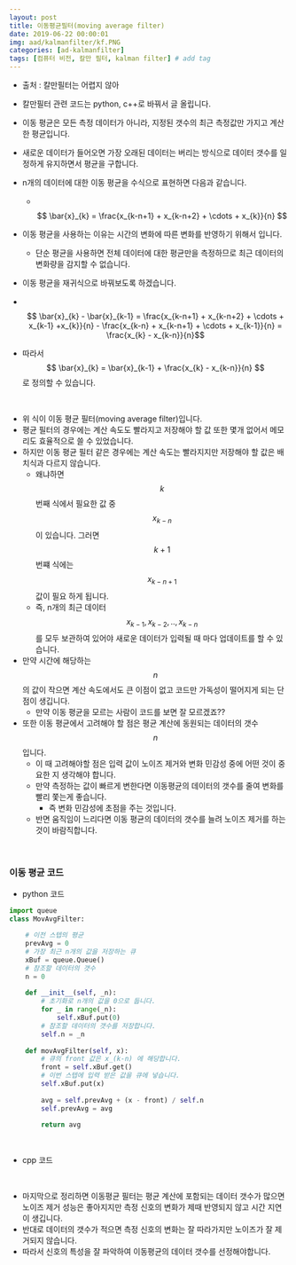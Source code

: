 ```yaml
---
layout: post
title: 이동평균필터(moving average filter)
date: 2019-06-22 00:00:01
img: aad/kalmanfilter/kf.PNG
categories: [ad-kalmanfilter] 
tags: [컴퓨터 비전, 칼만 필터, kalman filter] # add tag
---
```


- 출처 : 칼만필터는 어렵지 않아
- 칼만필터 관련 코드는 python, c++로 바꿔서 글 올립니다.

- 이동 평균은 모든 측정 데이터가 아니라, 지정된 갯수의 최근 측정값만 가지고 계산한 평균입니다.
- 새로운 데이터가 들어오면 가장 오래된 데이터는 버리는 방식으로 데이터 갯수를 일정하게 유지하면서 평균을 구합니다.
- n개의 데이터에 대한 이동 평균을 수식으로 표현하면 다음과 같습니다.
    - 　$$ \bar{x}_{k} = \frac{x_{k-n+1} + x_{k-n+2} + \cdots + x_{k}}{n} $$
- 이동 평균을 사용하는 이유는 시간의 변화에 따른 변화를 반영하기 위해서 입니다.
    - 단순 평균을 사용하면 전체 데이터에 대한 평균만을 측정하므로 최근 데이터의 변화량을 감지할 수 없습니다.
- 이동 평균을 재귀식으로 바꿔보도록 하겠습니다.
- 　$$ \bar{x}_{k} - \bar{x}_{k-1} = \frac{x_{k-n+1} + x_{k-n+2} + \cdots + x_{k-1} +x_{k}}{n} - \frac{x_{k-n} + x_{k-n+1} + \cdots + x_{k-1}}{n} = \frac{x_{k} - x_{k-n}}{n}$$
- 따라서 $$ \bar{x}_{k} = \bar{x}_{k-1} + \frac{x_{k} - x_{k-n}}{n} $$ 로 정의할 수 있습니다.

<br>

- 위 식이 이동 평균 필터(moving average filter)입니다.
- 평균 필터의 경우에는 계산 속도도 빨라지고 저장해야 할 값 또한 몇개 없어서 메모리도 효율적으로 쓸 수 있었습니다.
- 하지만 이동 평균 필터 같은 경우에는 계산 속도는 빨라지지만 저장해야 할 값은 배치식과 다르지 않습니다.
    - 왜냐하면 $$ k $$번째 식에서 필요한 값 중 $$ x_{k-n} $$이 있습니다. 그러면 $$ k + 1 $$번쨰 식에는 $$ x_{k-n+1} $$ 값이 필요 하게 됩니다.
    - 즉, n개의 최근 데이터 $$ x_{k-1}, x_{k-2}, .. , x_{k-n} $$를 모두 보관하여 있어야 새로운 데이터가 입력될 때 마다 업데이트를 할 수 있습니다.
- 만약 시간에 해당하는 $$ n $$의 값이 작으면 계산 속도에서도 큰 이점이 없고 코드만 가독성이 떨어지게 되는 단점이 생깁니다.
    - 만약 이동 평균을 모르는 사람이 코드를 보면 잘 모르겠죠??
- 또한 이동 평균에서 고려해야 할 점은 평균 계산에 동원되는 데이터의 갯수 $$ n $$ 입니다.
    - 이 때 고려해야할 점은 입력 값이 노이즈 제거와 변화 민감성 중에 어떤 것이 중요한 지 생각해야 합니다.
    - 만약 측정하는 값이 빠르게 변한다면 이동평균의 데이터의 갯수를 줄여 변화를 빨리 쫓는게 좋습니다.
        - 즉 변화 민감성에 초점을 주는 것입니다.
    - 반면 움직임이 느리다면 이동 평균의 데이터의 갯수를 늘려 노이즈 제거를 하는 것이 바람직합니다.

<br>

### 이동 평균 코드

- python 코드

```python
import queue
class MovAvgFilter:
    
    # 이전 스텝의 평균
    prevAvg = 0
    # 가장 최근 n개의 값을 저장하는 큐
    xBuf = queue.Queue()
    # 참조할 데이터의 갯수
    n = 0
    
    def __init__(self, _n):
        # 초기화로 n개의 값을 0으로 둡니다.
        for _ in range(_n):
            self.xBuf.put(0)
        # 참조할 데이터의 갯수를 저장합니다.
        self.n = _n
    
    def movAvgFilter(self, x):
        # 큐의 front 값은 x_(k-n) 에 해당합니다.
        front = self.xBuf.get()
        # 이번 스텝에 입력 받은 값을 큐에 넣습니다.
        self.xBuf.put(x)
        
        avg = self.prevAvg + (x - front) / self.n     
        self.prevAvg = avg
        
        return avg      
```

<br>

- cpp 코드

<br>

- 마지막으로 정리하면 이동평균 필터는 평균 계산에 포함되는 데이터 갯수가 많으면 노이즈 제거 성능은 좋아지지만 측정 신호의 변화가 제때 반영되지 않고 시간 지연이 생깁니다.
- 반대로 데이터의 갯수가 적으면 측정 신호의 변화는 잘 따라가지만 노이즈가 잘 제거되지 않습니다.
- 따라서 신호의 특성을 잘 파악하여 이동평균의 데이터 갯수를 선정해야합니다.